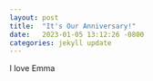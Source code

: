 ```yaml
---
layout: post
title:  "It's Our Anniversary!"
date:   2023-01-05 13:12:26 -0800
categories: jekyll update
---
```

I love Emma